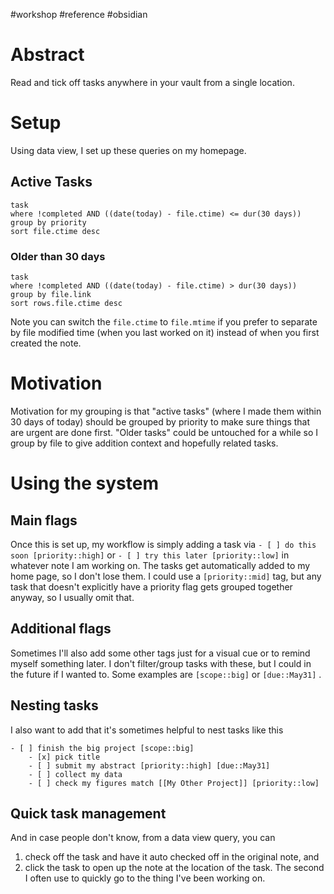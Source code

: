 #workshop #reference #obsidian 
# Abstract
Read and tick off tasks anywhere in your vault from a single location.
# Setup
Using data view, I set up these queries on my homepage.

## Active Tasks
```dataview
task
where !completed AND ((date(today) - file.ctime) <= dur(30 days))
group by priority
sort file.ctime desc
```
### Older than 30 days
```dataview
task
where !completed AND ((date(today) - file.ctime) > dur(30 days))
group by file.link
sort rows.file.ctime desc
```

Note you can switch the `file.ctime` to `file.mtime` if you prefer to separate by file modified time (when you last worked on it) instead of when you first created the note.
# Motivation
Motivation for my grouping is that "active tasks" (where I made them within 30 days of today) should be grouped by priority to make sure things that are urgent are done first. "Older tasks" could be untouched for a while so I group by file to give addition context and hopefully related tasks.

# Using the system
## Main flags
Once this is set up, my workflow is simply adding a task via `- [ ] do this soon [priority::high]` or `- [ ] try this later [priority::low]` in whatever note I am working on. The tasks get automatically added to my home page, so I don't lose them. I could use a `[priority::mid]` tag, but any task that doesn't explicitly have a priority flag gets grouped together anyway, so I usually omit that.

## Additional flags
Sometimes I'll also add some other tags just for a visual cue or to remind myself something later. I don't filter/group tasks with these, but I could in the future if I wanted to. Some examples are `[scope::big]` or `[due::May31]` .

## Nesting tasks
I also want to add that it's sometimes helpful to nest tasks like this  

```
- [ ] finish the big project [scope::big]
    - [x] pick title
    - [ ] submit my abstract [priority::high] [due::May31]
    - [ ] collect my data
    - [ ] check my figures match [[My Other Project]] [priority::low]
```

## Quick task management
And in case people don't know, from a data view query, you can
1) check off the task and have it auto checked off in the original note, and
2) click the task to open up the note at the location of the task.
The second I often use to quickly go to the thing I've been working on.

